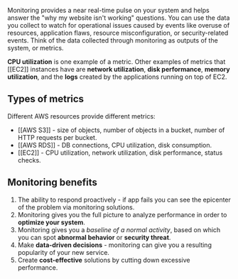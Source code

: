Monitoring provides a near real-time pulse on your system and helps answer the "why my website isn't working" questions. You can use the data you collect to watch for operational issues caused by events like overuse of resources, application flaws, resource misconfiguration, or security-related events. Think of the data collected through monitoring as outputs of the system, or metrics.

**CPU utilization** is one example of a metric. Other examples of metrics that [[EC2]] instances have are **network utilization**, **disk performance**, **memory utilization**, and the **logs** created by the applications running on top of EC2.

## Types of metrics

Different AWS resources provide different metrics:

- [[AWS S3]] - size of objects, number of objects in a bucket, number of HTTP requests per bucket.
- [[AWS RDS]] - DB connections, CPU utilization, disk consumption.
- [[EC2]] - CPU utilization, network utilization, disk performance, status checks.

## Monitoring benefits

1. The ability to respond proactively - if app fails you can see the epicenter of the problem via monitoring solutions.
2. Monitoring gives you the full picture to analyze performance in order to **optimize your system**.
3. Monitoring gives you a *baseline of a normal activity*, based on which you can spot **abnormal behavior** or **security threat**.
4. Make **data-driven decisions** - monitoring can give you a resulting popularity of your new service.
5. Create **cost-effective** solutions by cutting down excessive performance.